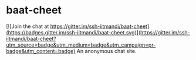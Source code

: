 # baat-cheet

[![Join the chat at https://gitter.im/ssh-iitmandi/baat-cheet](https://badges.gitter.im/ssh-iitmandi/baat-cheet.svg)](https://gitter.im/ssh-iitmandi/baat-cheet?utm_source=badge&utm_medium=badge&utm_campaign=pr-badge&utm_content=badge)
An anonymous chat site. 
